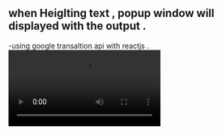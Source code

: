 ## when Heiglting text , popup window will displayed with the output .
-using google transaltion api with reactjs .
![Demo](https://user-images.githubusercontent.com/40466228/107132394-42a86b80-68e7-11eb-83e2-38835c5be9a7.mp4)
